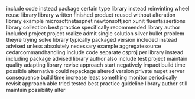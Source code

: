include code instead package certain type library instead reinvinting wheel reuse library library written finished product reused without alteration library example microsoftnetaspnet newtonsoftjson xunit fluentassertions library collection best practice specifically recommended library author included project project realize admit single solution silver bullet problem theyre trying solve library typically packaged version included instead advised unless absolutely necessary example aggregatesource cedarcommandhandling include code separate csproj per library instead including package advised library author also include test project maintain quality adapting library revise approach start negatively impact build time possible alternative could repackage altered version private nuget server consequence build time increase least something monitor periodically revisit approach able tried tested best practice guideline library author still maintain possibility alter